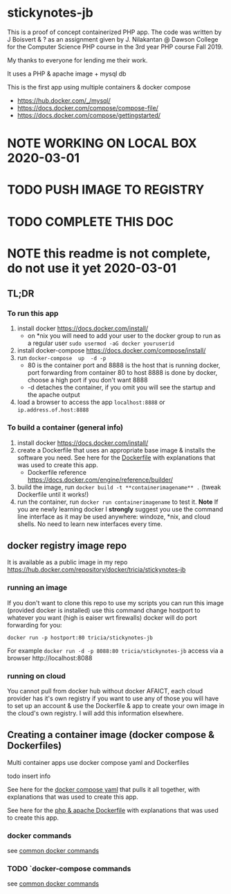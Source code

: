 #  stickynotes-jb
This is a proof of concept containerized PHP app.   The code was written by J Boisvert & ?  as an
assignment given by J. Nilakantan @ Dawson College for the Computer Science PHP course in the 3rd year PHP course Fall 2019.  

My thanks to everyone for lending me their work.

It uses a PHP & apache image + mysql db

This is the first app using multiple containers & docker compose 
* https://hub.docker.com/_/mysql/ 
* https://docs.docker.com/compose/compose-file/
* https://docs.docker.com/compose/gettingstarted/

# NOTE WORKING ON LOCAL BOX 2020-03-01

# TODO PUSH IMAGE TO REGISTRY
# TODO COMPLETE THIS DOC
# NOTE this readme is not complete, do not use it yet 2020-03-01



## TL;DR
### To run this app
1. install docker https://docs.docker.com/install/ 
    * on *nix you will need to add your user to the docker group to run as a regular user `sudo usermod -aG docker youruserid`
2. install docker-compose https://docs.docker.com/compose/install/
2. run `docker-compose  up  -d -p ` 
    * 80 is the container port and 8888 is the host that is running docker, port forwarding from
 container 80 to host 8888 is done by docker, choose a high port if you don't want 8888
    * \-d detaches the container, if you omit you will see the startup and the apache output
3. load a browser to access the app `localhost:8888` or `ip.address.of.host:8888`
### To build a container  (general info)
1.  install docker https://docs.docker.com/install/
2.  create a Dockerfile that uses an appropriate base image & installs the software you need.  See here for the [Dockerfile](Dockerfile.md) with explanations that was used to create this app.
    * Dockerfile reference https://docs.docker.com/engine/reference/builder/
3.  build the image, run `docker build -t **containerimagename** .` (tweak Dockerfile until it works!)
4.  run the container, run `docker run containerimagename`       to test it.
**__Note__** If you are newly learning docker I __strongly__ suggest you use the command line interface as it may be used anywhere: windoze, *nix, and cloud shells.  No need to learn new interfaces every time.

## docker registry image repo
It is available as a public image in my repo 
https://hub.docker.com/repository/docker/tricia/stickynotes-jb

### running an image
If you don't want to clone this repo to use my scripts you can run this image (provided docker is installed) use this command change hostport to whatever you want (high is eaiser wrt firewalls) docker will do port forwarding for you:
```
docker run -p hostport:80 tricia/stickynotes-jb
```
For example  `docker run -d -p 8088:80 tricia/stickynotes-jb` access via a browser http://localhost:8088 
### running on cloud
You cannot pull from docker hub without docker AFAICT, each cloud provider has it's own registry if you want to use any of those you will have to set up an account & use the Dockerfile & app to create your own image in the cloud's own registry.  I will add this information elsewhere.
## Creating a container image (docker compose & Dockerfiles)
Multi container apps use docker compose yaml and Dockerfiles

todo insert info

See here for the [docker compose yaml](docker-compose.yaml.md) that pulls it all together, with explanations that was used to create this app.

See here for the [php & apache Dockerfile](php/Dockerfile.md) with explanations that was used to create this app.

### docker commands
see  [common docker commands](DOCKERCMDS.md) 
### TODO `docker-compose commands
see  [common docker commands](DOCKERCOMPOSECMDS.md) 

